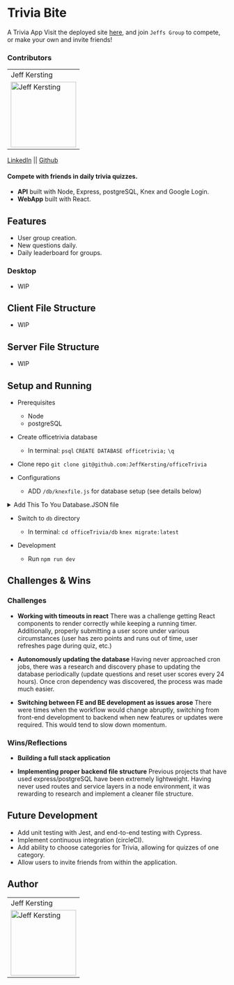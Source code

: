 # Trivia Bite
A Trivia App
Visit the deployed site [here](https://triviabite.herokuapp.com/), and join `Jeffs Group` to compete, or make your own and invite friends!

### Contributors

<table>
    <tr>
        <td> Jeff Kersting </td>
    </tr>
   <td><img src="https://avatars.githubusercontent.com/u/69732297?v=4" alt="Jeff Kersting" width="150" height="auto" /></td>
</table>

[LinkedIn](https://www.linkedin.com/in/jeff-kersting/) || [Github](https://github.com/JeffKersting)



#### Compete with friends in daily trivia quizzes.
- **API** built with Node, Express, postgreSQL, Knex and Google Login.
- **WebApp** built with React.


## Features
- User group creation.
- New questions daily.
- Daily leaderboard for groups.


### Desktop

- WIP


## Client File Structure 
  
- WIP

## Server File Structure 
 
- WIP


## Setup and Running
- Prerequisites
  - Node
  - postgreSQL

- Create officetrivia database
  - In terminal: 
      `psql`
      `CREATE DATABASE officetrivia;`
      `\q`

- Clone repo `git clone git@github.com:JeffKersting/officeTrivia`

- Configurations
  - ADD `/db/knexfile.js` for database setup (see details below)

<details>
  <Summary>Add This To You Database.JSON file</summary>
    <code>
      {
        development: {
          client: 'pg',
          connection: {
            host: 'localhost',
            database: 'officetrivia',
        },
        pool: {
          min: 2,
          max: 10
        },
        migrations: {
          tableName: 'knex_migrations'
        }
      }
  </code>
</details>

- Switch to `db` directory 
  - In terminal:
    `cd officeTrivia/db`
    `knex migrate:latest`

- Development
  - Run `npm run dev`

## Challenges & Wins
### Challenges
- **Working with timeouts in react** There was a challenge getting React components to render correctly while keeping a running timer. Additionally, properly submitting a user score under various circumstances (user has zero points and runs out of time, user refreshes page during quiz, etc.)

- **Autonomously updating the database** Having never approached cron jobs, there was a research and discovery phase to updating the database periodically (update questions and reset user scores every 24 hours). Once cron dependency was discovered, the process was made much easier.

- **Switching between FE and BE development as issues arose** There were times when the workflow would change abruptly, switching from front-end development to backend when new features or updates were required. This would tend to slow down momentum. 

### Wins/Reflections
- **Building a full stack application** 

- **Implementing proper backend file structure** Previous projects that have used express/postgreSQL have been extremely lightweight. Having never used routes and service layers in a node environment, it was rewarding to research and implement a cleaner file structure. 


## Future Development
- Add unit testing with Jest, and end-to-end testing with Cypress.
- Implement continuous integration (circleCI).
- Add ability to choose categories for Trivia, allowing for quizzes of one category.
- Allow users to invite friends from within the application.

## Author
<table>
    <tr>
        <td> Jeff Kersting</td>
    </tr>
   <td><img src="https://avatars.githubusercontent.com/u/69732297?v=4" alt="Jeff Kersting" width="150" height="auto" /></td>
</table>
